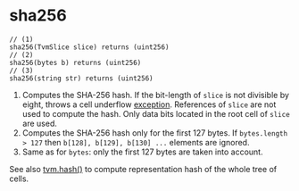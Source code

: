 # sha256

```solidity
// (1)
sha256(TvmSlice slice) returns (uint256)
// (2)
sha256(bytes b) returns (uint256)
// (3)
sha256(string str) returns (uint256)
```

1. Computes the SHA-256 hash. If the bit-length of `slice` is not divisible by eight, throws a cell underflow [exception](api-functions-and-members.md#tvm-exception-codes). References of `slice` are not used to compute the hash. Only data bits located in the root cell of `slice` are used.
2. Computes the SHA-256 hash only for the first 127 bytes. If `bytes.length > 127` then `b[128], b[129], b[130] ...` elements are ignored.
3. Same as for `bytes`: only the first 127 bytes are taken into account.

See also [tvm.hash()](api-functions-and-members.md#tvmhash) to compute representation hash of the whole tree of cells.

